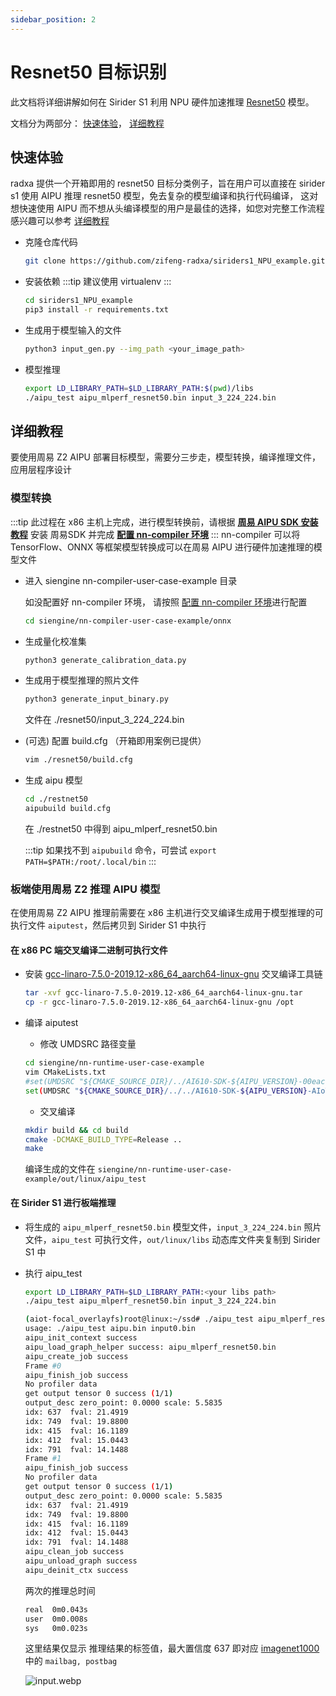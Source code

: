 ```yaml
---
sidebar_position: 2
---
```


# Resnet50 目标识别

此文档将详细讲解如何在 Sirider S1 利用 NPU 硬件加速推理 [Resnet50](https://github.com/mlcommons/inference) 模型。

文档分为两部分：
[快速体验](#快速体验)， [详细教程](#详细教程)

## 快速体验

radxa 提供一个开箱即用的 resnet50 目标分类例子，旨在用户可以直接在 sirider s1 使用 AIPU 推理 resnet50 模型，免去复杂的模型编译和执行代码编译，
这对想快速使用 AIPU 而不想从头编译模型的用户是最佳的选择，如您对完整工作流程感兴趣可以参考 [详细教程](#详细教程)

- 克隆仓库代码
  ```bash
  git clone https://github.com/zifeng-radxa/siriders1_NPU_example.git
  ```
- 安装依赖
  :::tip
  建议使用 virtualenv
  :::
  ```bash
  cd siriders1_NPU_example
  pip3 install -r requirements.txt
  ```
- 生成用于模型输入的文件

  ```bash
  python3 input_gen.py --img_path <your_image_path>
  ```

- 模型推理
  ```bash
  export LD_LIBRARY_PATH=$LD_LIBRARY_PATH:$(pwd)/libs
  ./aipu_test aipu_mlperf_resnet50.bin input_3_224_224.bin
  ```

## 详细教程

要使用周易 Z2 AIPU 部署目标模型，需要分三步走，模型转换，编译推理文件，应用层程序设计

### 模型转换

:::tip
此过程在 x86 主机上完成，进行模型转换前，请根据 [**周易 AIPU SDK 安装教程**](./zhouyi_npu#周易-aipu-sdk-安装教程) 安装 周易SDK 并完成 [**配置 nn-compiler 环境**](./zhouyi_npu#配置-nn-compiler-环境)
:::
nn-compiler 可以将 TensorFlow、ONNX 等框架模型转换成可以在周易 AIPU 进行硬件加速推理的模型文件

- 进入 siengine nn-compiler-user-case-example 目录

  如没配置好 nn-compiler 环境， 请按照 [配置 nn-compiler 环境](./zhouyi_npu#配置-nn-compiler-环境)进行配置

  ```bash
  cd siengine/nn-compiler-user-case-example/onnx
  ```

- 生成量化校准集
  ```bash
  python3 generate_calibration_data.py
  ```
- 生成用于模型推理的照片文件

  ```bash
  python3 generate_input_binary.py
  ```

  文件在 ./resnet50/input_3_224_224.bin

- (可选) 配置 build.cfg （开箱即用案例已提供）
  ```bash
  vim ./resnet50/build.cfg
  ```
- 生成 aipu 模型

  ```bash
  cd ./restnet50
  aipubuild build.cfg
  ```

  在 ./restnet50 中得到 aipu_mlperf_resnet50.bin

  :::tip
  如果找不到 `aipubuild` 命令，可尝试 `export PATH=$PATH:/root/.local/bin`
  :::

### 板端使用周易 Z2 推理 AIPU 模型

在使用周易 Z2 AIPU 推理前需要在 x86 主机进行交叉编译生成用于模型推理的可执行文件 `aiputest`，然后拷贝到 Sirider S1 中执行

#### 在 x86 PC 端交叉编译二进制可执行文件

- 安装 [gcc-linaro-7.5.0-2019.12-x86_64_aarch64-linux-gnu](https://releases.linaro.org/components/toolchain/binaries/latest-7/aarch64-linux-gnu/) 交叉编译工具链
  ```bash
  tar -xvf gcc-linaro-7.5.0-2019.12-x86_64_aarch64-linux-gnu.tar
  cp -r gcc-linaro-7.5.0-2019.12-x86_64_aarch64-linux-gnu /opt
  ```
- 编译 aiputest

  - 修改 UMDSRC 路径变量

  ```bash
  cd siengine/nn-runtime-user-case-example
  vim CMakeLists.txt
  #set(UMDSRC "${CMAKE_SOURCE_DIR}/../AI610-SDK-${AIPU_VERSION}-00eac0/AI610-SDK-1012-${AIPU_VERSION}-eac0/Linux-driver/driver/umd")
  set(UMDSRC "${CMAKE_SOURCE_DIR}/../../AI610-SDK-${AIPU_VERSION}-AIoT/AI610-SDK-r1p3-00eac0/AI610-SDK-1012-${AIPU_VERSION}-eac0/Linux-driver/driver/umd")
  ```

  - 交叉编译

  ```bash
  mkdir build && cd build
  cmake -DCMAKE_BUILD_TYPE=Release ..
  make
  ```

  编译生成的文件在 `siengine/nn-runtime-user-case-example/out/linux/aipu_test`

#### 在 Sirider S1 进行板端推理

- 将生成的 `aipu_mlperf_resnet50.bin` 模型文件，`input_3_224_224.bin` 照片文件，`aipu_test` 可执行文件，`out/linux/libs` 动态库文件夹复制到 Sirider S1 中
- 执行 aipu_test

  ```bash
  export LD_LIBRARY_PATH=$LD_LIBRARY_PATH:<your libs path>
  ./aipu_test aipu_mlperf_resnet50.bin input_3_224_224.bin
  ```

  ```bash
  (aiot-focal_overlayfs)root@linux:~/ssd# ./aipu_test aipu_mlperf_resnet50.bin input_3_224_224.bin
  usage: ./aipu_test aipu.bin input0.bin
  aipu_init_context success
  aipu_load_graph_helper success: aipu_mlperf_resnet50.bin
  aipu_create_job success
  Frame #0
  aipu_finish_job success
  No profiler data
  get output tensor 0 success (1/1)
  output_desc zero_point: 0.0000 scale: 5.5835
  idx: 637  fval: 21.4919
  idx: 749  fval: 19.8800
  idx: 415  fval: 16.1189
  idx: 412  fval: 15.0443
  idx: 791  fval: 14.1488
  Frame #1
  aipu_finish_job success
  No profiler data
  get output tensor 0 success (1/1)
  output_desc zero_point: 0.0000 scale: 5.5835
  idx: 637  fval: 21.4919
  idx: 749  fval: 19.8800
  idx: 415  fval: 16.1189
  idx: 412  fval: 15.0443
  idx: 791  fval: 14.1488
  aipu_clean_job success
  aipu_unload_graph success
  aipu_deinit_ctx success
  ```

  两次的推理总时间

  ```bash
  real	0m0.043s
  user	0m0.008s
  sys	0m0.023s
  ```

  这里结果仅显示 推理结果的标签值，最大置信度 637 即对应 [imagenet1000](https://gist.github.com/yrevar/942d3a0ac09ec9e5eb3a) 中的 `mailbag, postbag`

  ![input.webp](/img/sirider/s1/aipu_1.webp)
